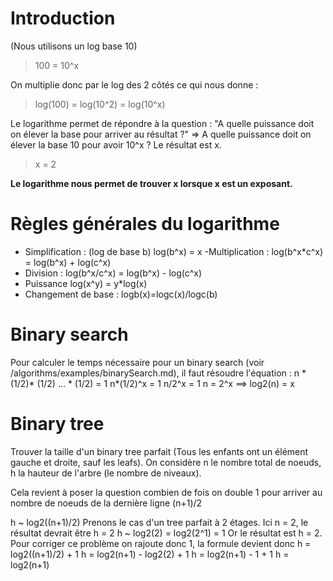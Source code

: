 # Introduction
(Nous utilisons un log base 10)

> 100 = 10^x

On multiplie donc par le log des 2 côtés ce qui nous donne :

> log(100) = log(10^2) = log(10^x)

Le logarithme permet de répondre à la question : "A quelle puissance doit on élever la base pour arriver au résultat ?" => A quelle puissance doit on élever la base 10 pour avoir 10^x ? Le résultat est x.

> x = 2

**Le logarithme nous permet de trouver x lorsque x est un exposant.**

# Règles générales du logarithme
- Simplification : (log de base b)
log(b^x) = x
-Multiplication :
log(b^x*c^x) = log(b^x) + log(c^x)
- Division :
log(b^x/c^x) = log(b^x) - log(c^x)
- Puissance
log(x^y) = y*log(x)
- Changement de base :
logb​(x)=logc​(x)/logc​(b)


# Binary search
Pour calculer le temps nécessaire pour un binary search (voir /algorithms/examples/binarySearch.md), il faut résoudre l'équation :
n * (1/2)* (1/2) ... * (1/2) = 1
n*(1/2)^x = 1
n/2^x = 1
n = 2^x
==> log2(n) = x

# Binary tree
Trouver la taille d'un binary tree parfait (Tous les enfants ont un élément gauche et droite, sauf les leafs).
On considère n le nombre total de noeuds, h la hauteur de l'arbre (le nombre de niveaux).

Cela revient à poser la question combien de fois on double 1 pour arriver au nombre de noeuds de la dernière ligne (n+1)/2

h ~ log2((n+1)/2)
Prenons le cas d'un tree parfait à 2 étages.
Ici n = 2, le résultat devrait être h = 2
h ~ log2(2) = log2(2^1) = 1
Or le résultat est h = 2.
Pour corriger ce problème on rajoute donc 1, la formule devient donc
h = log2((n+1)/2) + 1
h = log2(n+1) - log2(2) + 1
h = log2(n+1) - 1 + 1
h = log2(n+1)
